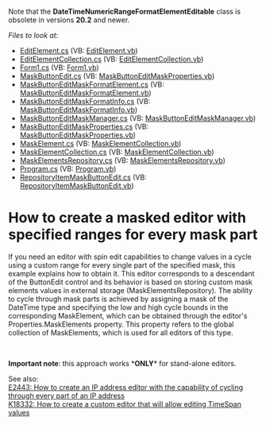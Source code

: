 <p>Note that the <b>DateTimeNumericRangeFormatElementEditable</b> class is obsolete in versions <b>20.2</b> and newer.</p>

<!-- default file list -->
*Files to look at*:

* [EditElement.cs](./CS/RangedMaskSample/EditElement.cs) (VB: [EditElement.vb](./VB/RangedMaskSample/EditElement.vb))
* [EditElementCollection.cs](./CS/RangedMaskSample/EditElementCollection.cs) (VB: [EditElementCollection.vb](./VB/RangedMaskSample/EditElementCollection.vb))
* [Form1.cs](./CS/RangedMaskSample/Form1.cs) (VB: [Form1.vb](./VB/RangedMaskSample/Form1.vb))
* [MaskButtonEdit.cs](./CS/RangedMaskSample/MaskButtonEdit.cs) (VB: [MaskButtonEditMaskProperties.vb](./VB/RangedMaskSample/MaskButtonEditMaskProperties.vb))
* [MaskButtonEditMaskFormatElement.cs](./CS/RangedMaskSample/MaskButtonEditMaskFormatElement.cs) (VB: [MaskButtonEditMaskFormatElement.vb](./VB/RangedMaskSample/MaskButtonEditMaskFormatElement.vb))
* [MaskButtonEditMaskFormatInfo.cs](./CS/RangedMaskSample/MaskButtonEditMaskFormatInfo.cs) (VB: [MaskButtonEditMaskFormatInfo.vb](./VB/RangedMaskSample/MaskButtonEditMaskFormatInfo.vb))
* [MaskButtonEditMaskManager.cs](./CS/RangedMaskSample/MaskButtonEditMaskManager.cs) (VB: [MaskButtonEditMaskManager.vb](./VB/RangedMaskSample/MaskButtonEditMaskManager.vb))
* [MaskButtonEditMaskProperties.cs](./CS/RangedMaskSample/MaskButtonEditMaskProperties.cs) (VB: [MaskButtonEditMaskProperties.vb](./VB/RangedMaskSample/MaskButtonEditMaskProperties.vb))
* [MaskElement.cs](./CS/RangedMaskSample/MaskElement.cs) (VB: [MaskElementCollection.vb](./VB/RangedMaskSample/MaskElementCollection.vb))
* [MaskElementCollection.cs](./CS/RangedMaskSample/MaskElementCollection.cs) (VB: [MaskElementCollection.vb](./VB/RangedMaskSample/MaskElementCollection.vb))
* [MaskElementsRepository.cs](./CS/RangedMaskSample/MaskElementsRepository.cs) (VB: [MaskElementsRepository.vb](./VB/RangedMaskSample/MaskElementsRepository.vb))
* [Program.cs](./CS/RangedMaskSample/Program.cs) (VB: [Program.vb](./VB/RangedMaskSample/Program.vb))
* [RepositoryItemMaskButtonEdit.cs](./CS/RangedMaskSample/RepositoryItemMaskButtonEdit.cs) (VB: [RepositoryItemMaskButtonEdit.vb](./VB/RangedMaskSample/RepositoryItemMaskButtonEdit.vb))
<!-- default file list end -->
# How to create a masked editor with specified ranges for every mask part


<p>If you need an editor with spin edit capabilities to change values in a cycle using a custom range for every single part of the specified mask, this example explains how to obtain it. This editor corresponds to a descendant of the ButtonEdit control and its behavior is based on storing custom mask elements values in external storage (MaskElementsRepository). The ability to cycle through mask parts is achieved by assigning a mask of the DateTime type and specifying the low and high cycle bounds in the corresponding MaskElement, which can be obtained through the editor's Properties.MaskElements property. This property refers to the global collection of MaskElements, which is used for all editors of this type.</p><br />
<p><strong>Important note</strong>: this approach works *<strong>ONLY</strong>* for stand-alone editors.</p><p>See also:<br />
<a href="https://www.devexpress.com/Support/Center/p/E2443">E2443: How to create an IP address editor with the capability of cycling through every part of an IP address</a><br />
<a href="https://www.devexpress.com/Support/Center/p/K18332">K18332: How to create a custom editor that will allow editing TimeSpan values </a></p>

<br/>


